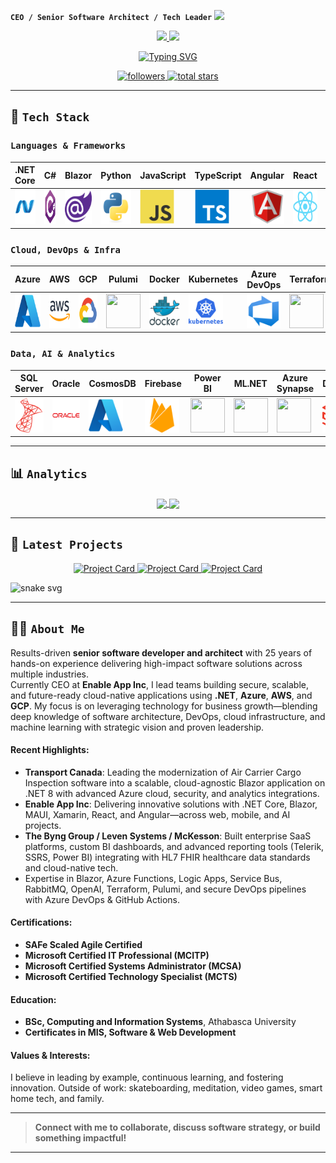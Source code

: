 
**` CEO / Senior Software Architect / Tech Leader `** ![](https://komarev.com/ghpvc/?username=Logan-Marshall&color=blue)

<p align="center">
  <a href="https://github.com/Logan-Marshall">
    <img height="20" src="https://img.shields.io/github/followers/Logan-Marshall?label=follow&color=purple&logo=github&style=flat" />
  </a>
  <a href="https://www.linkedin.com/in/logan--marshall/">
    <img height="20" src="https://img.shields.io/badge/LinkedIn-Connect-blue?style=flat&logo=linkedin" />
  </a>
</p>

<p align="center">
  <a href="https://git.io/typing-svg">
    <img src="https://readme-typing-svg.herokuapp.com?font=Fira+Code&pause=1000&color=D371EF&width=600&center=true&lines=CEO+at+Enable+App+Inc;25+Years+in+Software+Development;Cloud+%7C+AI+%7C+DevOps+%7C+.NET+Expert;Tech+Leader+%26+Architect;Driving+Business+Growth+With+Innovation" alt="Typing SVG" />
  </a>
</p>

<p align="center">
  <a href="https://github.com/Logan-Marshall">
    <img alt="followers" title="Follow me on Github" src="https://custom-icon-badges.demolab.com/github/followers/Logan-Marshall?color=8B0000&labelColor=000000&style=for-the-badge&logo=person-add&label=Followers&logoColor=white"/>
  </a>
  <a href="https://github.com/Logan-Marshall?tab=repositories&sort=stargazers">
    <img alt="total stars" title="Total stars on GitHub" src="https://custom-icon-badges.demolab.com/github/stars/Logan-Marshall?color=800080&style=for-the-badge&labelColor=000000&logo=star"/>
  </a>
</p>

---

## 🧰&nbsp;**`Tech Stack`**

### **`Languages & Frameworks`**
| .NET Core | C# | Blazor | Python | JavaScript | TypeScript | Angular | React | Vue | Java | SQL | NoSQL |
|-----------|----|--------|--------|------------|------------|---------|-------|-----|------|-----|-------|
|<img src="https://github.com/devicons/devicon/blob/master/icons/dot-net/dot-net-original.svg" width="55" height="55" />|<img src="https://github.com/devicons/devicon/blob/master/icons/csharp/csharp-original.svg" width="55" height="55"/>|<img src="https://github.com/devicons/devicon/blob/master/icons/blazor/blazor-original.svg" width="55" height="55"/>|<img src="https://github.com/devicons/devicon/blob/master/icons/python/python-original.svg" width="55" height="55"/>|<img src="https://github.com/devicons/devicon/blob/master/icons/javascript/javascript-original.svg" width="55" height="55"/>|<img src="https://github.com/devicons/devicon/blob/master/icons/typescript/typescript-original.svg" width="55" height="55"/>|<img src="https://github.com/devicons/devicon/blob/master/icons/angularjs/angularjs-original.svg" width="55" height="55"/>|<img src="https://github.com/devicons/devicon/blob/master/icons/react/react-original.svg" width="55" height="55"/>|<img src="https://github.com/devicons/devicon/blob/master/icons/vuejs/vuejs-original.svg" width="55" height="55"/>|<img src="https://github.com/devicons/devicon/blob/master/icons/java/java-original.svg" width="55" height="55"/>|<img src="https://github.com/devicons/devicon/blob/master/icons/mysql/mysql-original-wordmark.svg" width="55" height="55"/>|<img src="https://github.com/devicons/devicon/blob/master/icons/mongodb/mongodb-original.svg" width="55" height="55"/>|

### **`Cloud, DevOps & Infra`**
| Azure | AWS | GCP | Pulumi | Docker | Kubernetes | Azure DevOps | Terraform | Jenkins | GitHub Actions | ARM/Bicep | CI/CD |
|-------|-----|-----|--------|--------|------------|--------------|-----------|---------|----------------|-----------|-------|
|<img src="https://github.com/devicons/devicon/blob/master/icons/azure/azure-original.svg" width="55" height="55"/>|<img src="https://github.com/devicons/devicon/blob/master/icons/amazonwebservices/amazonwebservices-original.svg" width="55" height="55"/>|<img src="https://github.com/devicons/devicon/blob/master/icons/googlecloud/googlecloud-original.svg" width="55" height="55"/>|<img src="https://www.svgrepo.com/show/376365/pulumi.svg" width="55" height="55"/>|<img src="https://github.com/devicons/devicon/blob/master/icons/docker/docker-original-wordmark.svg" width="55" height="55"/>|<img src="https://github.com/devicons/devicon/blob/master/icons/kubernetes/kubernetes-plain-wordmark.svg" width="55" height="55"/>|<img src="https://github.com/devicons/devicon/blob/master/icons/azuredevops/azuredevops-original.svg" width="55" height="55"/>|<img src="https://www.svgrepo.com/show/354202/terraform.svg" width="55" height="55"/>|<img src="https://github.com/devicons/devicon/blob/master/icons/jenkins/jenkins-original.svg" width="55" height="55"/>|<img src="https://github.com/devicons/devicon/blob/master/icons/github/github-original.svg" width="55" height="55"/>|<img src="https://www.svgrepo.com/show/354207/azure-bicep.svg" width="55" height="55"/>|<img src="https://github.com/devicons/devicon/blob/master/icons/githubactions/githubactions-original.svg" width="55" height="55"/>|

### **`Data, AI & Analytics`**
| SQL Server | Oracle | CosmosDB | Firebase | Power BI | ML.NET | Azure Synapse | Databricks |
|------------|--------|----------|----------|----------|--------|---------------|------------|
|<img src="https://github.com/devicons/devicon/blob/master/icons/microsoftsqlserver/microsoftsqlserver-plain.svg" width="55" height="55"/>|<img src="https://github.com/devicons/devicon/blob/master/icons/oracle/oracle-original.svg" width="55" height="55"/>|<img src="https://github.com/devicons/devicon/blob/master/icons/azure/azure-original.svg" width="55" height="55"/>|<img src="https://github.com/devicons/devicon/blob/master/icons/firebase/firebase-plain.svg" width="55" height="55"/>|<img src="https://github.com/devicons/devicon/blob/master/icons/powerbi/powerbi-original.svg" width="55" height="55"/>|<img src="https://cdn.jsdelivr.net/gh/devicons/devicon/icons/dotnetcore/dotnetcore-original.svg" width="55" height="55"/>|<img src="https://cdn.jsdelivr.net/gh/devicons/devicon/icons/azure/azure-original.svg" width="55" height="55"/>|<img src="https://github.com/devicons/devicon/blob/master/icons/databricks/databricks-original.svg" width="55" height="55"/>|

---

## 📊&nbsp;**`Analytics`**
<p align="center">
  <a href="https://github.com/Logan-Marshall">
    <img height=150 align="center" src="https://github-readme-stats.vercel.app/api?username=Logan-Marshall&show_icons=true&locale=en&theme=dracula&rank_icon=github" />
  </a>
  <a href="https://github.com/Logan-Marshall">
    <img height=150 align="center" src="https://github-readme-stats.vercel.app/api/top-langs/?username=Logan-Marshall&layout=compact&show_icons=true&theme=dracula" />
  </a>
</p>

---

## 👾&nbsp;**`Latest Projects`**
<p align="center">
  <a href="https://github.com/Logan-Marshall/TC-PACT-Blazor-Portal">
    <img src="https://github-readme-stats.vercel.app/api/pin/?username=Logan-Marshall&repo=TC-PACT-Blazor-Portal&theme=cobalt" alt="Project Card">
  </a>
  <a href="https://github.com/Logan-Marshall/BDO-Client-Debt-Portal">
    <img src="https://github-readme-stats.vercel.app/api/pin/?username=Logan-Marshall&repo=BDO-Client-Debt-Portal&theme=cobalt" alt="Project Card">
  </a>
  <a href="https://github.com/Logan-Marshall/Sentrex-Pharmacy-Cortex">
    <img src="https://github-readme-stats.vercel.app/api/pin/?username=Logan-Marshall&repo=Sentrex-Pharmacy-Cortex&theme=cobalt" alt="Project Card">
  </a>
</p>

![snake svg](https://github.com/Logan-Marshall/Logan-Marshall/blob/output/github-contribution-grid-snake-dark.svg)

---

## 🧑‍💼&nbsp;**`About Me`**

Results-driven **senior software developer and architect** with 25 years of hands-on experience delivering high-impact software solutions across multiple industries.  
Currently CEO at **Enable App Inc**, I lead teams building secure, scalable, and future-ready cloud-native applications using **.NET**, **Azure**, **AWS**, and **GCP**. My focus is on leveraging technology for business growth—blending deep knowledge of software architecture, DevOps, cloud infrastructure, and machine learning with strategic vision and proven leadership.

#### **Recent Highlights:**
- **Transport Canada**: Leading the modernization of Air Carrier Cargo Inspection software into a scalable, cloud-agnostic Blazor application on .NET 8 with advanced Azure cloud, security, and analytics integrations.
- **Enable App Inc**: Delivering innovative solutions with .NET Core, Blazor, MAUI, Xamarin, React, and Angular—across web, mobile, and AI projects.
- **The Byng Group / Leven Systems / McKesson**: Built enterprise SaaS platforms, custom BI dashboards, and advanced reporting tools (Telerik, SSRS, Power BI) integrating with HL7 FHIR healthcare data standards and cloud-native tech.
- Expertise in Blazor, Azure Functions, Logic Apps, Service Bus, RabbitMQ, OpenAI, Terraform, Pulumi, and secure DevOps pipelines with Azure DevOps & GitHub Actions.

#### **Certifications:**
- **SAFe Scaled Agile Certified**
- **Microsoft Certified IT Professional (MCITP)**
- **Microsoft Certified Systems Administrator (MCSA)**
- **Microsoft Certified Technology Specialist (MCTS)**

#### **Education:**
- **BSc, Computing and Information Systems**, Athabasca University
- **Certificates in MIS, Software & Web Development**

#### **Values & Interests:**
I believe in leading by example, continuous learning, and fostering innovation. Outside of work: skateboarding, meditation, video games, smart home tech, and family.

---

> **Connect with me to collaborate, discuss software strategy, or build something impactful!**

---
